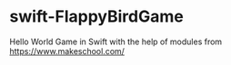 # swift-FlappyBirdGame
Hello World Game in Swift with the help of modules from https://www.makeschool.com/
